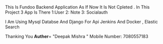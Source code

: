 This Is Fundoo Backend Application As If Now It Is Not Cpleted .
In This Project 3 App Is There 1:User 2: Note 3: Socialauth

I Am Using Mysql Databse And Django For Api Jenkins And Docker , Elastic Search 













Thanking You
__Auther__= "Deepak Mishra "
Mobile Number: 7080557183
